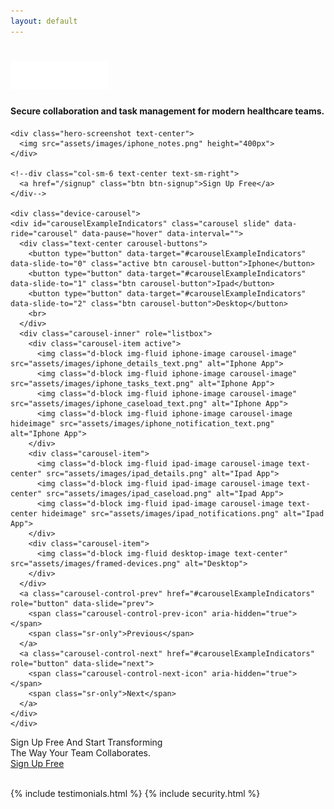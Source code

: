 ```yaml
---
layout: default
---
```


<!-- Google Tag Manager -->
<script>(function(w,d,s,l,i){w[l]=w[l]||[];w[l].push({'gtm.start':
new Date().getTime(),event:'gtm.js'});var f=d.getElementsByTagName(s)[0],
j=d.createElement(s),dl=l!='dataLayer'?'&l='+l:'';j.async=true;j.src=
'https://www.googletagmanager.com/gtm.js?id='+i+dl;f.parentNode.insertBefore(j,f);
})(window,document,'script','dataLayer','GTM-W8VMGP2');</script>
<!-- End Google Tag Manager -->

<div class="section top-section home">
  <div class="container">
    <h1 class="text-center heading">
      <img src="/assets/images/infinity.png" height="45">
    </h1>
    <h4 class="subheading">
      Secure collaboration and task management for modern healthcare teams.
    </h4>

    <div class="hero-screenshot text-center">
      <img src="assets/images/iphone_notes.png" height="400px">
    </div>

    <!--div class="col-sm-6 text-center text-sm-right">
      <a href="/signup" class="btn btn-signup">Sign Up Free</a>
    </div-->

    <div class="device-carousel">
    <div id="carouselExampleIndicators" class="carousel slide" data-ride="carousel" data-pause="hover" data-interval="">
      <div class="text-center carousel-buttons">
        <button type="button" data-target="#carouselExampleIndicators" data-slide-to="0" class="active btn carousel-button">Iphone</button>
        <button type="button" data-target="#carouselExampleIndicators" data-slide-to="1" class="btn carousel-button">Ipad</button>
        <button type="button" data-target="#carouselExampleIndicators" data-slide-to="2" class="btn carousel-button">Desktop</button>
        <br>
      </div>
      <div class="carousel-inner" role="listbox">
        <div class="carousel-item active">
          <img class="d-block img-fluid iphone-image carousel-image" src="assets/images/iphone_details_text.png" alt="Iphone App">
          <img class="d-block img-fluid iphone-image carousel-image" src="assets/images/iphone_tasks_text.png" alt="Iphone App">
          <img class="d-block img-fluid iphone-image carousel-image" src="assets/images/iphone_caseload_text.png" alt="Iphone App">
          <img class="d-block img-fluid iphone-image carousel-image hideimage" src="assets/images/iphone_notification_text.png" alt="Iphone App">
        </div>
        <div class="carousel-item">
          <img class="d-block img-fluid ipad-image carousel-image text-center" src="assets/images/ipad_details.png" alt="Ipad App">
          <img class="d-block img-fluid ipad-image carousel-image text-center" src="assets/images/ipad_caseload.png" alt="Ipad App">
          <img class="d-block img-fluid ipad-image carousel-image text-center hideimage" src="assets/images/ipad_notifications.png" alt="Ipad App">
        </div>
        <div class="carousel-item">
          <img class="d-block img-fluid desktop-image text-center" src="assets/images/framed-devices.png" alt="Desktop">
        </div>
      </div>
      <a class="carousel-control-prev" href="#carouselExampleIndicators" role="button" data-slide="prev">
        <span class="carousel-control-prev-icon" aria-hidden="true"></span>
        <span class="sr-only">Previous</span>
      </a>
      <a class="carousel-control-next" href="#carouselExampleIndicators" role="button" data-slide="next">
        <span class="carousel-control-next-icon" aria-hidden="true"></span>
        <span class="sr-only">Next</span>
      </a>
    </div>
    </div>
  </div>
</div>

<div class="container-fluid signup2">
  <div class="row">
    <div class="col-md-6 text-center text-md-right collab">
      Sign Up Free And Start Transforming<br>The Way Your Team Collaborates.
    </div>
    <div class="col-md-6 text-center text-md-left">
      <a href="/signup" class="btn btn-signup">Sign Up Free</a>
    </div>
  </div>
</div>

<br>

{% include testimonials.html %}
{% include security.html %}

<!-- Google Tag Manager (noscript) -->
<noscript><iframe src="https://www.googletagmanager.com/ns.html?id=GTM-W8VMGP2"
height="0" width="0" style="display:none;visibility:hidden"></iframe></noscript>
<!-- End Google Tag Manager (noscript) -->
